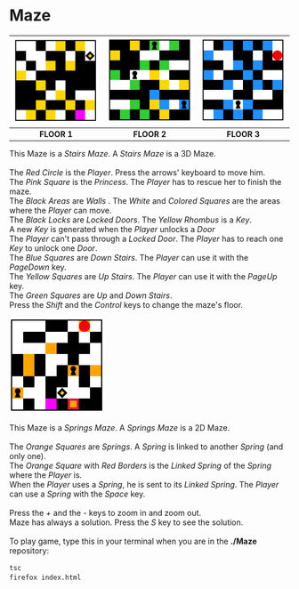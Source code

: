 # Maze
  
|<img src="/media/stairsmaze_floor1.png"/>|<img src="/media/stairsmaze_floor2.png"/>|<img src="/media/stairsmaze_floor3.png"/>|
|:------------:|:-------------:|:-----------:|
|<b>FLOOR 1</b>|<b>FLOOR 2</b>|<b>FLOOR 3</b>|

This Maze is a <i>Stairs Maze</i>. A <i>Stairs Maze</i> is a 3D Maze.</br></br>
The <i>Red Circle</i> is the <i>Player</i>. Press the arrows' keyboard to move him.</br>
The <i>Pink Square</i> is the <i>Princess</i>. The <i>Player</i> has to rescue her to finish the maze.</br>
The <i>Black Areas</i> are <i>Walls</i> . The <i>White</i> and <i>Colored Squares</i> are the areas where the <i>Player</i> can move.</br>
The <i>Black Locks</i> are <i>Locked Doors</i>. The <i>Yellow Rhombus</i> is a <i>Key</i>.</br>
A new <i>Key</i> is generated when the <i>Player</i> unlocks a <i>Door</i></br>
The <i>Player</i> can't pass through a <i>Locked Door</i>. The <i>Player</i> has to reach one <i>Key</i> to unlock one <i>Door</i>.</br>
The <i>Blue Squares</i> are <i>Down Stairs</i>. The <i>Player</i> can use it with the <i>PageDown</i> key.</br>
The <i>Yellow Squares</i> are <i>Up Stairs</i>. The <i>Player</i> can use it with the <i>PageUp</i> key.</br>
The <i>Green Squares</i> are <i>Up</i> and <i>Down Stairs</i>.</br>
Press the <i>Shift</i> and the <i>Control</i> keys to change the maze's floor.</br>

<img src="/media/springsmaze.png">

This Maze is a <i>Springs Maze</i>. A <i>Springs Maze</i> is a 2D Maze.</br></br>
The <i>Orange Squares</i> are <i>Springs</i>. A <i>Spring</i> is linked to another <i>Spring</i> (and only one).</br>
The <i>Orange Square</i> with <i>Red Borders</i> is the <i>Linked Spring</i> of the <i>Spring</i> where the <i>Player</i> is.</br>
When the <i>Player</i> uses a <i>Spring</i>, he is sent to its <i>Linked Spring</i>. The <i>Player</i> can use a <i>Spring</i> with the <i>Space</i> key.</br></br>
Press the <i>+</i> and the <i>-</i> keys to zoom in and zoom out.</br>
Maze has always a solution. Press the <i>S</i> key to see the solution.</br></br>
To play game, type this in your terminal when you are in the <b>./Maze</b> repository:</br>
```sh
tsc
firefox index.html
```

